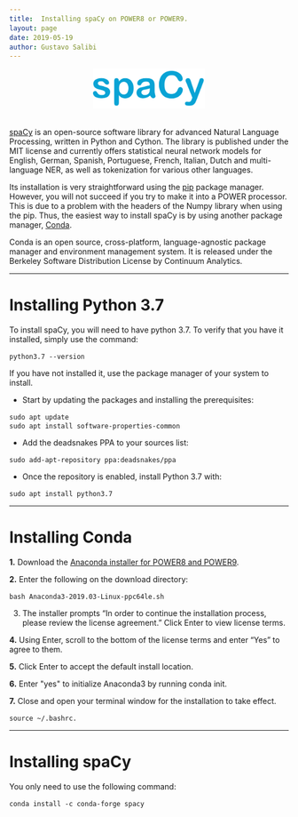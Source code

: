 ```yaml
---
title:  Installing spaCy on POWER8 or POWER9.
layout: page
date: 2019-05-19
author: Gustavo Salibi
---
```


<center><img src="./spacy-img/SpaCy_logo.svg" alt="Bazel Logo" width="40%"/></center>

<br>

[spaCy](https://spacy.io) is an open-source software library for advanced Natural Language Processing, written in Python and Cython. The library is published under the MIT license and currently offers statistical neural network models for English, German, Spanish, Portuguese, French, Italian, Dutch and multi-language NER, as well as tokenization for various other languages.

Its installation is very straightforward using the [pip](https://pypi.org/project/pip/) package manager. However, you will not succeed if you try to make it into a POWER processor. This is due to a problem with the headers of the Numpy library when using the pip. Thus, the easiest way to install spaCy is by using another package manager, [Conda](https://www.anaconda.com).

Conda is an open source, cross-platform, language-agnostic package manager and environment management system. It is released under the Berkeley Software Distribution License by Continuum Analytics.

------------
# Installing Python 3.7

To install spaCy, you will need to have python 3.7. To verify that you have it installed, simply use the command:
```
python3.7 --version
```

If you have not installed it, use the package manager of your system to install.
* Start by updating the packages and installing the prerequisites:
```
sudo apt update
sudo apt install software-properties-common
```

* Add the deadsnakes PPA to your sources list:
```
sudo add-apt-repository ppa:deadsnakes/ppa
```

* Once the repository is enabled, install Python 3.7 with:
```
sudo apt install python3.7
```

------------
# Installing Conda
**1.** Download the [Anaconda installer for POWER8 and POWER9](https://repo.anaconda.com/archive/Anaconda3-2019.03-Linux-ppc64le.sh).

**2.** Enter the following on the download directory:
```
bash Anaconda3-2019.03-Linux-ppc64le.sh
```
3. The installer prompts “In order to continue the installation process, please review the license agreement.” Click Enter to view license terms.

**4.** Using Enter, scroll to the bottom of the license terms and enter “Yes” to agree to them.

**5.** Click Enter to accept the default install location.

**6.** Enter "yes" to initialize Anaconda3 by running conda init.

**7.** Close and open your terminal window for the installation to take effect.
```
source ~/.bashrc.
```


------------
# Installing spaCy
You only need to use the following command:
```
conda install -c conda-forge spacy
```

